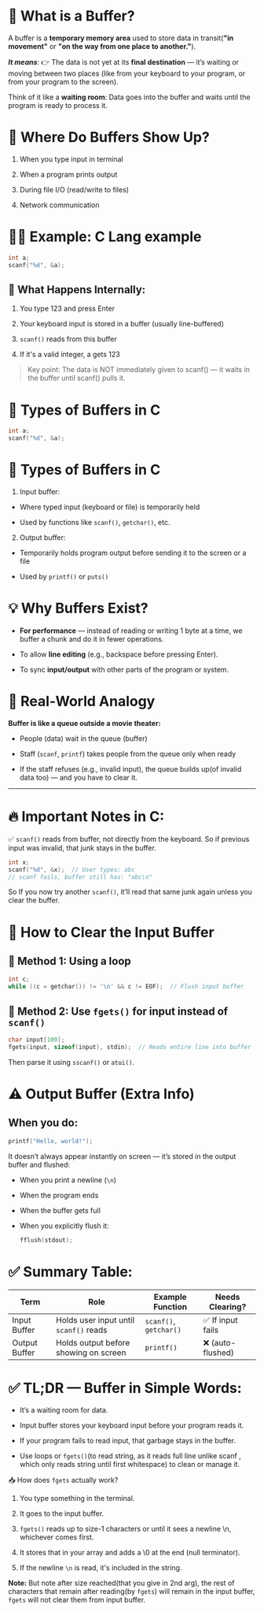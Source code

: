 # 🧠 What is a Buffer?
A buffer is a **temporary memory area** used to store data in transit(**"in movement"** or **"on the way from one place to another."**).

***It means***:
👉 The data is not yet at its **final destination** — it’s waiting or moving between two places (like from your keyboard to your program, or from your program to the screen).



Think of it like a **waiting room**:
Data goes into the buffer and waits until the program is ready to process it.

# 🔄 Where Do Buffers Show Up?
1. When you type input in terminal

2. When a program prints output

3. During file I/O (read/write to files)

4. Network communication

# 🧑‍💻 Example: C Lang example

```c
int a;
scanf("%d", &a);
```

## 🧱 What Happens Internally:

1. You type 123 and press Enter

2. Your keyboard input is stored in a buffer (usually line-buffered)

3. `scanf()` reads from this buffer

4. If it's a valid integer, a gets 123

> Key point: The data is NOT immediately given to scanf() — it waits in the buffer until scanf() pulls it.


# 🧼 Types of Buffers in C

```c
int a;
scanf("%d", &a);
```
# 🧼 Types of Buffers in C
1. Input buffer:
- Where typed input (keyboard or file) is temporarily held

- Used by functions like `scanf()`, `getchar()`, etc.

2. Output buffer:
- Temporarily holds program output before sending it to the screen or a file

- Used by `printf()` or `puts()`

# 💡 Why Buffers Exist?

- **For performance** — instead of reading or writing 1 byte at a time, we buffer a chunk and do it in fewer operations.

- To allow **line editing** (e.g., backspace before pressing Enter).

- To sync **input/output** with other parts of the program or system.


# 🧪 Real-World Analogy

**Buffer is like a queue outside a movie theater:**

- People (data) wait in the queue (buffer)

- Staff (`scanf`, `printf`) takes people from the queue only when ready

- If the staff refuses (e.g., invalid input), the queue builds up(of invalid data too) — and you have to clear it.

---

# 🔥 Important Notes in C:


✅ `scanf()` reads from buffer, not directly from the keyboard.
So if previous input was invalid, that junk stays in the buffer.

```c
int x;
scanf("%d", &x);  // User types: abc
// scanf fails, buffer still has: "abc\n"
```

So If you now try another `scanf()`, it’ll read that same junk again unless you clear the buffer.

# 🔄 How to Clear the Input Buffer
## 🧹 Method 1: Using a loop
```c
int c;
while ((c = getchar()) != '\n' && c != EOF);  // Flush input buffer
```

## 🧹 Method 2: Use `fgets()` for input instead of `scanf()`
```c
char input[100];
fgets(input, sizeof(input), stdin);  // Reads entire line into buffer
```
Then parse it using `sscanf()` or `atoi()`.

# ⚠️ Output Buffer (Extra Info)

## When you do:
```c
printf("Hello, world!");
```

It doesn’t always appear instantly on screen — it’s stored in the output buffer and flushed:

- When you print a newline (`\n`)

- When the program ends

- When the buffer gets full

- When you explicitly flush it:
    ```c
    fflush(stdout);
    ```

# ✅ Summary Table:

| Term          | Role                                   | Example Function       | Needs Clearing?  |
| ------------- | -------------------------------------- | ---------------------- | ---------------- |
| Input Buffer  | Holds user input until `scanf()` reads | `scanf()`, `getchar()` | ✅ If input fails |
| Output Buffer | Holds output before showing on screen  | `printf()`             | ❌ (auto-flushed) |

# ✅ TL;DR — Buffer in Simple Words:
- It’s a waiting room for data.

- Input buffer stores your keyboard input before your program reads it.

- If your program fails to read input, that garbage stays in the buffer.

- Use loops or `fgets()`(to read string, as it reads full line unlike scanf , which only reads string until first whitespace) to clean or manage it.


📥 How does `fgets` actually work?
1. You type something in the terminal.

2. It goes to the input buffer.

3. `fgets()` reads up to size-1 characters or until it sees a newline \n, whichever comes first.

4. It stores that in your array and adds a \0 at the end (null terminator).

5. If the newline `\n` is read, it's included in the string.


**Note:** But note after size reached(that you give in 2nd arg), the rest of characters that remain after reading(by `fgets`) will remain in the input buffer, `fgets` will not clear them from input buffer. 